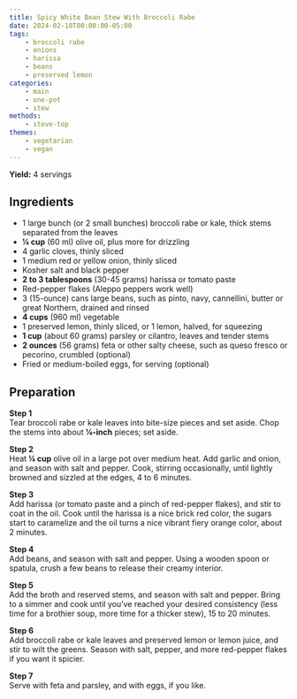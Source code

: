 ```yaml
---
title: Spicy White Bean Stew With Broccoli Rabe
date: 2024-02-10T00:00:00-05:00
tags:
    - broccoli rabe
    - onions
    - harissa
    - beans
    - preserved lemon
categories: 
    - main
    - one-pot
    - stew
methods:
    - stove-top
themes:
    - vegetarian
    - vegan
---
```


**Yield:** 4 servings

## Ingredients

- 1 large bunch (or 2 small bunches) broccoli rabe or kale, thick stems separated from the leaves
- **¼ cup** (60 ml) olive oil, plus more for drizzling
- 4 garlic cloves, thinly sliced
- 1 medium red or yellow onion, thinly sliced
- Kosher salt and black pepper
- **2 to 3 tablespoons** (30-45 grams) harissa or tomato paste
- Red-pepper flakes (Aleppo peppers work well)
- 3 (15-ounce) cans large beans, such as pinto, navy, cannellini, butter or great Northern, drained and rinsed
- **4 cups** (960 ml) vegetable
- 1 preserved lemon, thinly sliced, or 1 lemon, halved, for squeezing
- **1 cup** (about 60 grams) parsley or cilantro, leaves and tender stems
- **2 ounces** (56 grams) feta or other salty cheese, such as queso fresco or pecorino, crumbled (optional)
- Fried or medium-boiled eggs, for serving (optional)

## Preparation

**Step 1**  
Tear broccoli rabe or kale leaves into bite-size pieces and set aside. Chop the stems into about **¼-inch** pieces; set aside.

**Step 2**  
Heat **¼ cup** olive oil in a large pot over medium heat. Add garlic and onion, and season with salt and pepper. Cook, stirring occasionally, until lightly browned and sizzled at the edges, 4 to 6 minutes.

**Step 3**  
Add harissa (or tomato paste and a pinch of red-pepper flakes), and stir to coat in the oil. Cook until the harissa is a nice brick red color, the sugars start to caramelize and the oil turns a nice vibrant fiery orange color, about 2 minutes.

**Step 4**  
Add beans, and season with salt and pepper. Using a wooden spoon or spatula, crush a few beans to release their creamy interior.

**Step 5**  
Add the broth and reserved stems, and season with salt and pepper. Bring to a simmer and cook until you’ve reached your desired consistency (less time for a brothier soup, more time for a thicker stew), 15 to 20 minutes.

**Step 6**  
Add broccoli rabe or kale leaves and preserved lemon or lemon juice, and stir to wilt the greens. Season with salt, pepper, and more red-pepper flakes if you want it spicier.

**Step 7**  
Serve with feta and parsley, and with eggs, if you like.
